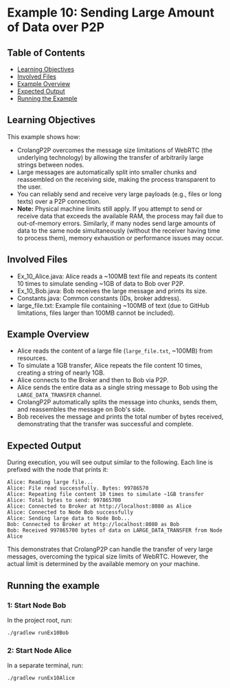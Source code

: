 # Example 10: Sending Large Amount of Data over P2P
## Table of Contents

- [Learning Objectives](#learning-objectives)
- [Involved Files](#involved-files)
- [Example Overview](#example-overview)
- [Expected Output](#expected-output)
- [Running the Example](#running-the-example)

## Learning Objectives

This example shows how:
- CrolangP2P overcomes the message size limitations of WebRTC (the underlying technology) by allowing the transfer of arbitrarily large strings between nodes.
- Large messages are automatically split into smaller chunks and reassembled on the receiving side, making the process transparent to the user.
- You can reliably send and receive very large payloads (e.g., files or long texts) over a P2P connection.
- **Note:** Physical machine limits still apply. If you attempt to send or receive data that exceeds the available RAM, the process may fail due to out-of-memory errors. Similarly, if many nodes send large amounts of data to the same node simultaneously (without the receiver having time to process them), memory exhaustion or performance issues may occur.

## Involved Files

- Ex_10_Alice.java: Alice reads a ~100MB text file and repeats its content 10 times to simulate sending ~1GB of data to Bob over P2P.
- Ex_10_Bob.java: Bob receives the large message and prints its size.
- Constants.java: Common constants (IDs, broker address).
- large_file.txt: Example file containing ~100MB of text (due to GitHub limitations, files larger than 100MB cannot be included).

## Example Overview

- Alice reads the content of a large file (`large_file.txt`, ~100MB) from resources.
- To simulate a 1GB transfer, Alice repeats the file content 10 times, creating a string of nearly 1GB.
- Alice connects to the Broker and then to Bob via P2P.
- Alice sends the entire data as a single string message to Bob using the `LARGE_DATA_TRANSFER` channel.
- CrolangP2P automatically splits the message into chunks, sends them, and reassembles the message on Bob's side.
- Bob receives the message and prints the total number of bytes received, demonstrating that the transfer was successful and complete.

## Expected Output

During execution, you will see output similar to the following. Each line is prefixed with the node that prints it:

```
Alice: Reading large file...
Alice: File read successfully. Bytes: 99786570
Alice: Repeating file content 10 times to simulate ~1GB transfer
Alice: Total bytes to send: 997865700
Alice: Connected to Broker at http://localhost:8080 as Alice
Alice: Connected to Node Bob successfully
Alice: Sending large data to Node Bob...
Bob: Connected to Broker at http://localhost:8080 as Bob
Bob: Received 997865700 bytes of data on LARGE_DATA_TRANSFER from Node Alice
```

This demonstrates that CrolangP2P can handle the transfer of very large messages, overcoming the typical size limits of WebRTC. However, the actual limit is determined by the available memory on your machine.

## Running the example
### 1: Start Node Bob

In the project root, run:

```sh
./gradlew runEx10Bob
```

### 2: Start Node Alice

In a separate terminal, run:

```sh
./gradlew runEx10Alice
```
